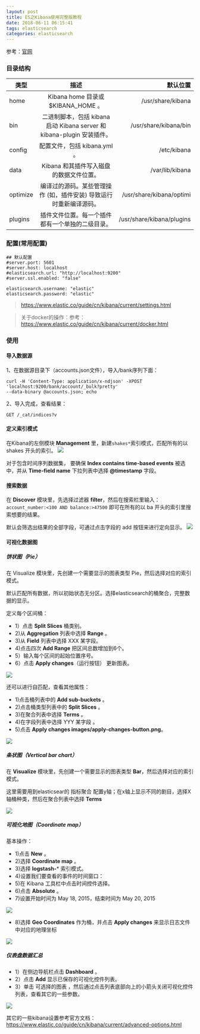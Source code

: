 ```yaml
---
layout: post
title: ES之Kibana使用完整版教程
date: 2018-06-11 06:15:41
tags: elasticsearch
categories: elasticsearch
---
```


参考：[官网](https://www.elastic.co/guide/cn/kibana/current/deb.html)

### 目录结构

|类型 |	描述 |	默认位置|
| --  |:------:| -----:|
|home | Kibana home 目录或 $KIBANA_HOME 。 | /usr/share/kibana  |
|bin  | 二进制脚本，包括 kibana 启动 Kibana server 和 kibana-plugin 安装插件。  |/usr/share/kibana/bin  |
|config  | 配置文件，包括 kibana.yml 。  | /etc/kibana  |
|data | Kibana 和其插件写入磁盘的数据文件位置。  | /var/lib/kibana  |
|optimize  | 编译过的源码。某些管理操作 (如，插件安装) 导致运行时重新编译源码。 | /usr/share/kibana/optimi   |
|plugins  | 插件文件位置。每一个插件都有一个单独的二级目录。  | /usr/share/kibana/plugins  |

<!-- more -->

### 配置(常用配置)

```properties
## 默认配置
#server.port: 5601
#server.host: localhost
#elasticsearch.url: "http://localhost:9200"
#server.ssl.enabled: "false" 

elasticsearch.username: "elastic"
elasticsearch.password: "elastic"
```

>https://www.elastic.co/guide/cn/kibana/current/settings.html

>关于docker的操作：参考：https://www.elastic.co/guide/cn/kibana/current/docker.html

### 使用

#### 导入数据源

1、在数据源目录下（accounts.json文件），导入/bank序列下面：

```
curl -H 'Content-Type: application/x-ndjson' -XPOST 'localhost:9200/bank/account/_bulk?pretty'
--data-binary @accounts.json; echo
```

2、导入完成，查看结果：
```
GET /_cat/indices?v
```

#### 定义索引模式

在Kibana的左侧模块 **Management** 里，新建`shakes*`索引模式，匹配所有的以 shakes 开头的索引。
![](http://p2jr3pegk.bkt.clouddn.com/kibana_management.png)

对于包含时间序列数据集，
要确保 **Index contains time-based events** 被选中，并从 **Time-field name** 下拉列表中选择 **@timestamp** 字段。

#### 搜索数据

在 **Discover** 模块里，先选择过滤器 **filter**，然后在搜索栏里输入：
`account_number:<100 AND balance:>47500` 即可在所有的以 ba 开头的索引里搜索想要的结果。

默认会筛选出结果的全部字段，可通过点击字段的 add 按钮来进行定向显示。
![](http://p2jr3pegk.bkt.clouddn.com/kibana_discover01.png)

#### 可视化数据图

##### 饼状图（Pie）

在 Visualize 模块里，先创建一个需要显示的图表类型 Pie，然后选择对应的索引模式。

默认匹配所有数据，所以初始状态无分区。选择elasticsearch的桶聚合，完整数据的显示。

定义每个区间桶：
- 1）点击 **Split Slices** 桶类别。
- 2)从 **Aggregation** 列表中选择 **Range** 。
- 3)从 **Field** 列表中选择 XXX 某字段。
- 4)点击四次 **Add Range** 把区间总数增加到6个。
- 5）输入每个区间的起始位置序号。
- 6）点击 **Apply changes**（运行按钮） 更新图表。

![](http://p2jr3pegk.bkt.clouddn.com/kibana_visualize01.png)

还可以进行自匹配，查看其他属性：

- 1)点击桶列表中的 **Add sub-buckets** 。
- 2)点击桶类型列表中的 **Split Slices** 。
- 3)在聚合列表中选择 **Terms** 。
- 4)在字段列表中选择 YYY 某字段 。
- 5)点击 **Apply changes images/apply-changes-button.png**。

![](http://p2jr3pegk.bkt.clouddn.com/kibana_visualize02.png)


##### 条状图（Vertical bar chart）

在 **Visualize** 模块里，先创建一个需要显示的图表类型 **Bar**，然后选择对应的索引模式。

这里需要用到elasticsear的 指标聚合 配置y轴；在x轴上显示不同的剧目，选择X轴桶种类，然后在聚合列表中选择 **Terms**

![](http://p2jr3pegk.bkt.clouddn.com/kibana_visualize03.png)


##### 可视化地图（Coordinate map）

基本操作：
- 1)点击 **New** 。
- 2)选择 **Coordinate map** 。
- 3)选择 **logstash-*** 索引模式。
- 4)设置我们要查看的事件的时间窗口：
- 5)在  Kibana 工具栏中点击时间控件选择。
- 6)点击 **Absolute** 。
- 7)设置开始时间为 May 18, 2015，结束时间为 May 20, 2015

![](http://p2jr3pegk.bkt.clouddn.com/kibana_visualize04.png)

- 8)选择 **Geo Coordinates** 作为桶，并点击 **Apply changes** 来显示日志文件中对应的地理坐标 

![](http://p2jr3pegk.bkt.clouddn.com/kibana_visualize05.png)


##### 仪表盘数据汇总

- 1）在侧边导航栏点击 **Dashboard** 。
- 2）点击 **Add** 显示已保存的可视化控件列表。
- 3）单击 可选择的图表 ，然后通过点击列表底部向上的小箭头关闭可视化控件列表，查看其它的一些参数。

![](http://p2jr3pegk.bkt.clouddn.com/kibana-dashboard01.png)

其它的一些kibana设置参考官方文档：https://www.elastic.co/guide/cn/kibana/current/advanced-options.html
